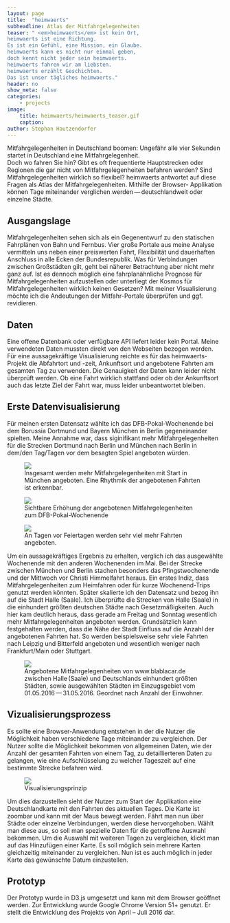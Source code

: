 ```yaml
---
layout: page
title:  "heimwaerts"
subheadline: Atlas der Mitfahrgelegenheiten
teaser: " <em>heimwaerts</em> ist kein Ort,
heimwaerts ist eine Richtung.
Es ist ein Gefühl, eine Mission, ein Glaube.
heimwaerts kann es nicht nur einmal geben,
doch kennt nicht jeder sein heimwaerts.
heimwaerts fahren wir am liebsten.
heimwaerts erzählt Geschichten.
Das ist unser tägliches heimwaerts."
header: no
show_meta: false
categories:
    - projects
image:
    title: heimwaerts/heimwaerts_teaser.gif
    caption:
author: Stephan Hautzendorfer
---
```



Mitfahrgelegenheiten in Deutschland boomen:
Ungefähr alle vier Sekunden startet in Deutschland eine Mitfahrgelegenheit.  
Doch wo fahren Sie hin? Gibt es oft frequentierte Hauptstrecken oder Regionen die gar nicht von Mitfahrgelegenheiten befahren werden? Sind Mitfahrgelegenheiten wirklich so flexibel?
heimwaerts antwortet auf diese Fragen als Atlas der Mitfahrgelegenheiten. Mithilfe der Browser-
Applikation können Tage miteinander verglichen werden ­— deutschlandweit oder einzelne Städte.


## Ausgangslage
Mitfahrgelegenheiten sehen sich als ein Gegenentwurf zu den statischen Fahrplänen von Bahn und Fernbus.
Vier große Portale aus meine Analyse vermitteln uns neben einer preiswerten Fahrt, Flexibilität und
dauerhaften Anschluss in alle Ecken der Bundesrepublik. Was für Verbindungen zwischen Großstädten gilt,
geht bei näherer Betrachtung aber nicht mehr ganz auf.
Ist es dennoch möglich eine fahrplanähnliche Prognose für Mitfahrgelegenheiten aufzustellen oder
unterliegt der Kosmos für Mitfahrgelegenheiten wirklich keinen Gesetzen?
Mit meiner Visualisierung möchte ich die Andeutungen der Mitfahr-Portale überprüfen und ggf. revidieren.

## Daten
Eine offene Datenbank oder verfügbare API liefert leider kein Portal. Meine verwendeten Daten mussten
direkt von den Webseiten bezogen werden. Für eine aussagekräftige Visualisierung reichte es für das heimwaerts-Projekt
die Abfahrtort und -zeit, Ankunftsort und angebotene Fahrten am gesamten Tag zu verwenden.
Die Genauigkeit der Daten kann leider nicht überprüft werden. Ob eine Fahrt wirklich stattfand
oder ob der Ankunftsort auch das letzte Ziel der Fahrt war, muss leider unbeantwortet bleiben.

## Erste Datenvisualisierung
Für meinen ersten Datensatz wählte ich das DFB-Pokal-Wochenende bei dem Borussia Dortmund und
Bayern München in Berlin gegeneinander spielten. Meine Annahme war, dass
siginifikant mehr Mitfahrgelegenheiten für die Strecken Dortmund nach Berlin und München nach Berlin
in dem/den Tag/Tagen vor dem besagten Spiel angeboten würden.

<figure>
  <img src="{{ site.urlimg }}/heimwaerts/dfb_monatsansicht.png" />
  <figcaption >Insgesamt werden mehr Mitfahrgelegenheiten mit Start in München angeboten. Eine Rhythmik der angebotenen Fahrten ist erkennbar.</figcaption>
</figure>


<figure>
  <img src="{{ site.urlimg }}/heimwaerts/dfb_wochenenden.png" />
  <figcaption >Sichtbare Erhöhung der angebotenen Mitfahrgelegenheiten zum DFB-Pokal-Wochenende</figcaption>
</figure>
<figure>
  <img src="{{ site.urlimg }}/heimwaerts/dfb_feiertage.png" />
  <figcaption >An Tagen vor Feiertagen werden sehr viel mehr Fahrten angeboten.</figcaption>
</figure>

Um ein aussagekräftiges Ergebnis zu erhalten, verglich ich das ausgewählte Wochenende mit
den anderen Wochenenden im Mai. Bei der Strecke zwischen München und Berlin stachen besonders
das Pfingstwochenende und der Mittwoch vor Christi Himmelfahrt heraus. Ein erstes Indiz, dass
Mitfahrgelegenheiten zum Heimfahren oder für kurze Wochenend-Trips genutzt werden könnten.
Später skalierte ich den Datensatz und bezog ihn auf die Stadt Halle (Saale).
Ich überprüfte die Strecken von Halle (Saale) in die einhundert größten deutschen Städte nach
Gesetzmäßigkeiten. Auch hier kam deutlich heraus, dass gerade am Freitag und Sonntag wesentlich
mehr Mitfahrgelegenheiten angeboten werden. Grundsätzlich kann festgehalten werden, dass die
Nähe der Stadt Einfluss auf die Anzahl der angebotenen Fahrten hat. So werden beispielsweise
sehr viele Fahrten nach Leipzig und Bitterfeld angeboten und wesentlich weniger nach Frankfurt/Main oder Stuttgart.     


<figure>
<a href="{{ site.urlimg }}/heimwaerts/plakat_gross.jpg">
  <img src="{{ site.urlimg }}/heimwaerts/plakat_klein.png" /></a>
  <figcaption >Angebotene Mitfahrgelegenheiten von www.blablacar.de zwischen Halle (Saale) und Deutschlands einhundert größten Städten, sowie ausgewählten Städten im Einzugsgebiet vom 01.05.2016 — 31.05.2016. Geordnet nach Anzahl der Einwohner.</figcaption>
</figure>



## Vizualisierungsprozess
Es sollte eine Browser-Anwendung entstehen in der die Nutzer die Möglichkeit haben
verschiedene Tage miteinander zu vergleichen. Der Nutzer sollte die Möglichkeit bekommen
von allgemeinen Daten, wie der Anzahl der gesamten Fahrten von einem Tag, zu detaillierteren
Daten zu gelangen, wie eine Aufschlüsselung zu welcher Tageszeit auf eine bestimmte Strecke
befahren wird.     

<figure>
  <img src="{{ site.urlimg }}/heimwaerts/visualisierung.jpg" />
  <figcaption >Visualisierungsprinzip</figcaption>
</figure>


Um dies darzustellen sieht der Nutzer zum Start der Applikation eine Deutschlandkarte mit den
Fahrten des aktuellen Tages. Die Karte ist zoombar und kann mit der Maus bewegt werden. Fährt man nun über Städte oder
einzelne Verbindungen, werden diese hervorgehoben. Wählt man diese aus, so soll man spezielle Daten für
die getroffene Auswahl bekommen. Um die Auswahl mit weiteren Tagen zu vergleichen, klickt man auf das Hinzufügen einer
Karte. Es soll möglich sein mehrere Karten gleichzeitig miteinander zu vergleichen. Nun ist es auch möglich in jeder Karte
das gewünschte Datum einzustellen.     


## Prototyp
Der Prototyp wurde in D3.js umgesetzt und kann mit dem Browser geöffnet werden. Zur Entwicklung wurde Google Chrome Version 51+ genutzt.
Er stellt die Entwicklung des Projekts von April – Juli 2016 dar.
